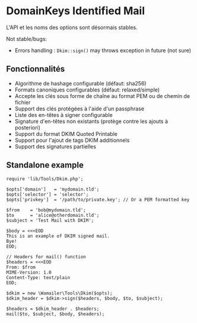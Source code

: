
DomainKeys Identified Mail
===========================

L'API et les noms des options sont désormais stables.

Not stable/bugs:

 * Errors handling : `Dkim::sign()` may throws exception in future (not sure)


Fonctionnalités
----------------

 * Algorithme de hashage configurable (défaut: sha256)
 * Formats canoniques configurables (défaut: relaxed/simple)
 * Accepte les clés sous forme de chaîne au format PEM ou de chemin de fichier
 * Support des clés protégées à l'aide d'un passphrase
 * Liste des en-têtes à signer configurable
 * Signature d'en-têtes non existants (protège contre les ajouts à posteriori)
 * Support du format DKIM Quoted Printable
 * Support pour l'ajout de tags DKIM additionnels
 * Support des signatures partielles


Standalone example
-------------------

    require 'lib/Tools/Dkim.php';

    $opts['domain']   = 'mydomain.tld';
    $opts['selector'] = 'selector';
    $opts['privkey']  = '/path/to/private.key'; // Or a PEM formatted key

    $from    = 'bob@mydomain.tld';
    $to      = 'alice@otherdomain.tld';
    $subject = 'Test Mail with DKIM';

    $body = <<<EOD
    This is an example of DKIM signed mail.
    Bye!
    EOD;

    // Headers for mail() function
    $headers = <<<EOD
    From: $from
    MIME-Version: 1.0
    Content-Type: text/plain
    EOD;

    $dkim = new \Wamailer\Tools\Dkim($opts);
    $dkim_header = $dkim->sign($headers, $body, $to, $subject);

    $headers = $dkim_header . $headers;
    mail($to, $subject, $body, $headers);

